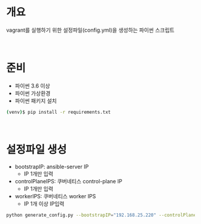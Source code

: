 # 개요
vagrant를 실행하기 위한 설정파일(config.yml)을 생성하는 파이썬 스크립트

<br>

# 준비
* 파이썬 3.6 이상
* 파이썬 가상환경
* 파이썬 패키지 설치
```sh
(venv)$ pip install -r requirements.txt
```

<br>

# 설정파일 생성
* bootstrapIP: ansible-server IP
  * IP 1개만 입력
* controlPlaneIPS: 쿠버네티스 control-plane IP
  * IP 1개만 입력
* workerIPS: 쿠버네티스 worker IPS
  * IP 1개 이상 IP입력
```sh
python generate_config.py --bootstrapIP="192.168.25.220" --controlPlaneIPS="192.169.25.221" --workerIPS="192.168.25.223,192.168.25.224"
```